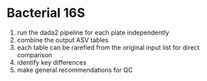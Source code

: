 # Bacterial 16S


1. run the dada2 pipeline for each plate independently
2. combine the output ASV tables
3. each table can be rarefied from the original input list for direct comparison
4. identify key differences 
5. make general recommendations for QC
